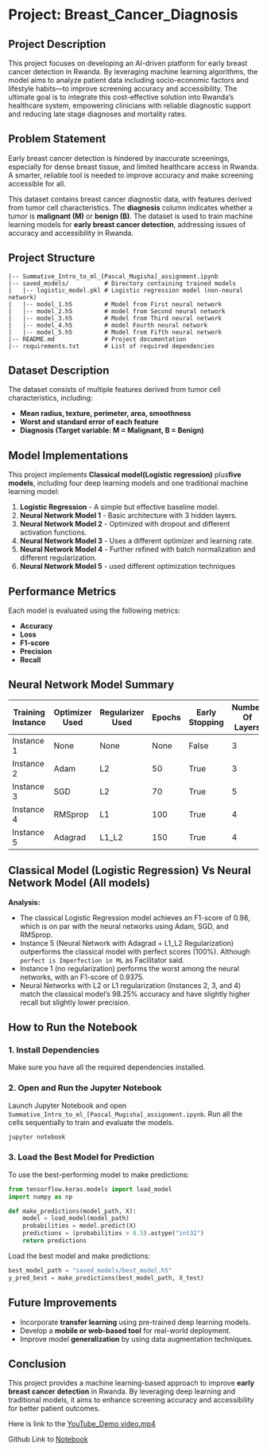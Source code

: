 # **Project:** Breast_Cancer_Diagnosis
## Project Description 
This project focuses on developing an AI-driven platform for early breast cancer detection in Rwanda. By leveraging machine learning algorithms, the model aims to analyze patient data including socio-economic factors and lifestyle habits—to improve screening accuracy and accessibility. The ultimate goal is to integrate this cost-effective solution into Rwanda’s healthcare system, empowering clinicians with reliable diagnostic support and reducing late stage diagnoses and mortality rates.

## Problem Statement
Early breast cancer detection is hindered by inaccurate screenings, especially for dense breast tissue, and limited healthcare access in Rwanda. A smarter, reliable tool is needed to improve accuracy and make screening accessible for all.

This dataset contains breast cancer diagnostic data, with features derived from tumor cell characteristics. The **diagnosis** column indicates whether a tumor is **malignant (M)** or **benign (B)**. The dataset is used to train machine learning models for **early breast cancer detection**, addressing issues of accuracy and accessibility in Rwanda.

## Project Structure
```
|-- Summative_Intro_to_ml_[Pascal_Mugisha]_assignment.ipynb
|-- saved_models/          # Directory containing trained models
|   |-- logistic_model.pkl # Logistic regression model (non-neural network)
|   |-- model_1.h5         # Model from First neural network
|   |-- model_2.h5         # model from Second neural network
|   |-- model_3.h5         # Model from Third neural network 
|   |-- model_4.h5         # model Fourth neural network
|   |-- model_5.h5         # Model from Fifth neural network
|-- README.md              # Project documentation
|-- requirements.txt       # List of required dependencies
```

## Dataset Description
The dataset consists of multiple features derived from tumor cell characteristics, including:
- **Mean radius, texture, perimeter, area, smoothness**
- **Worst and standard error of each feature**
- **Diagnosis (Target variable: M = Malignant, B = Benign)**

## Model Implementations
This project implements **Classical model(Logistic regression)** plus**five models**, including four deep learning models and one traditional machine learning model:
1. **Logistic Regression** - A simple but effective baseline model.
2. **Neural Network Model 1** - Basic architecture with 3 hidden layers.
3. **Neural Network Model 2** - Optimized with dropout and different activation functions.
4. **Neural Network Model 3** - Uses a different optimizer and learning rate.
5. **Neural Network Model 4** - Further refined with batch normalization and different regularization.
6. **Neural Network Model 5** - used different optimization techniques

## Performance Metrics
Each model is evaluated using the following metrics:
- **Accuracy**
- **Loss**
- **F1-score**
- **Precision**
- **Recall**

## Neural Network Model Summary

| Training Instance | Optimizer Used | Regularizer Used | Epochs | Early Stopping | Number Of Layers | Learning Rate | Accuracy | Recall | Precision | F1 Score |
| ----------------- | -------------- | ---------------- | ------ | -------------- | ---------------- | ------------- | -------- | ------ | -------- | --------- |
| Instance 1        | None           | None             | None     | False             | 3                | Default       | 96.49%      | 0.9375   | 0.9375     | 0.9375     |
| Instance 2        | Adam           | L2               | 50     | True            | 3                | 0.0001        | 98.25%      | 1.000   |0.9412     | 0.9697     |
| Instance 3        | SGD        | L2               | 70     | True            | 5                | 0.005        | 98.25%      | 1.000   | 0.9412     | 0.9697      |
| Instance 4        | RMSprop          | L1               | 100     | True            | 4                | 0.00001        | 98.25%      | 1.000   | 0.9412     | 0.9697      |
| Instance 5        | Adagrad        | L1\_L2           | 150     | True            | 4                | 0.0001         | 100%      | 1.000   | 1.000     | 1.000      |

## Classical Model (Logistic Regression) Vs Neural Network Model (All models)
**Analysis:**
- The classical Logistic Regression model achieves an F1-score of 0.98, which is on par with the neural networks using Adam, SGD, and RMSprop.
- Instance 5 (Neural Network with Adagrad + L1_L2 Regularization) outperforms the classical model with perfect scores (100%). Although `perfect is Imperfection in ML` as Facilitator said.
- Instance 1 (no regularization) performs the worst among the neural networks, with an F1-score of 0.9375.
- Neural Networks with L2 or L1 regularization (Instances 2, 3, and 4) match the classical model’s 98.25% accuracy and have slightly higher recall but slightly lower precision.


## How to Run the Notebook
### 1. Install Dependencies
Make sure you have all the required dependencies installed.

### 2. Open and Run the Jupyter Notebook
Launch Jupyter Notebook and open `Summative_Intro_to_ml_[Pascal_Mugisha]_assignment.ipynb`. Run all the cells sequentially to train and evaluate the models.
```bash
jupyter notebook
```

### 3. Load the Best Model for Prediction
To use the best-performing model to make predictions:
```python
from tensorflow.keras.models import load_model
import numpy as np

def make_predictions(model_path, X):
    model = load_model(model_path)
    probabilities = model.predict(X)
    predictions = (probabilities > 0.5).astype("int32")
    return predictions
```
Load the best model and make predictions:
```python
best_model_path = "saved_models/best_model.h5"
y_pred_best = make_predictions(best_model_path, X_test)
```

## Future Improvements
- Incorporate **transfer learning** using pre-trained deep learning models.
- Develop a **mobile or web-based tool** for real-world deployment.
- Improve model **generalization** by using data augmentation techniques.

## Conclusion
This project provides a machine learning-based approach to improve **early breast cancer detection** in Rwanda. By leveraging deep learning and traditional models, it aims to enhance screening accuracy and accessibility for better patient outcomes.

Here is link to the [YouTube_Demo video.mp4](https://youtu.be/cmCICOqp16g)

Github Link to [Notebook](https://github.com/M-Pascal/Breast_Cancer_Diagnosis/blob/main/Summative_Intro_to_ml_%5BPascal_Mugisha%5D_assignment.ipynb)